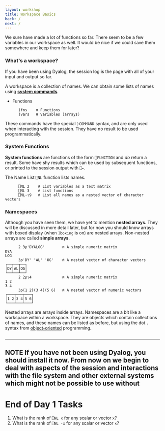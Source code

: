 ```yaml
---
layout: workshop
title: Workspace Basics
back: /
next: /
---
```


We sure have made a lot of functions so far. There seem to be a few variables in our workspace as well. It would be nice if we could save them somewhere and keep them for later?

### What's a workspace?
If you have been using Dyalog, the session log is the page with all of your input and output so far. 

A workspace is a collection of names. We can obtain some lists of names using <a target="_blank" href="http://help.dyalog.com/latest/#Language/System%20Commands/Introduction.htm?Highlight=System%20commands">**system commands**</a>.

- Functions

```APL
	  )fns    ⍝ Functions
	  )vars   ⍝ Variables (arrays)	  
```

These commands have the special `)COMMAND` syntax, and are only used when interacting with the session. They have no result to be used programmatically.

### System Functions
**System functions** are functions of the form `⎕FUNCTION` and *do* return a result. Some have shy results which can be used by subsequent functions, or printed to the session output with `⎕←`.

The Name List `⎕NL` function lists names.

```APL
	  ⎕NL 2    ⍝ List variables as a text matrix
	  ⎕NL 3    ⍝ List functions
	  ⎕NL-⍳9   ⍝ List all names as a nested vector of character vectors
```

### Namespaces
Although you have seen them, we have yet to mention **nested arrays**. They will be discussed in more detail later, but for now you should know arrays with boxed display (when `]boxing` is on) are nested arrays. Non-nested arrays are called **simple arrays**.

```APL
      2 3⍴'DYALOG'        ⍝ A simple numeric matrix
DYA
LOG
      3⍴'DY' 'AL' 'OG'    ⍝ A nested vector of character vectors
┌──┬──┬──┐
│DY│AL│OG│
└──┴──┴──┘
      2 2⍴⍳4              ⍝ A simple numeric matrix
1 2
3 4
      3⍴(1 2)(3 4)(5 6)   ⍝ A nested vector of numeric vectors
┌───┬───┬───┐
│1 2│3 4│5 6│
└───┴───┴───┘
```

Nested arrays are arrays inside arrays. Namespaces are a bit like a workspace within a workspace. They are objects which contain collections of names, and these names can be listed as before, but using the dot `.` syntax from <a target="_blank" href="">object-oriented</a> programming.

```APL
```

---
**NOTE**
If you have not been using Dyalog, you should install it now. From now on we begin to deal with aspects of the session and interactions with the file system and other external systems which might not be possible to use without 
---

# End of Day 1 Tasks

1. What is the rank of `⎕NL x` for any scalar or vector `x`?
1. What is the rank of `⎕NL -x` for any scalar or vector `x`?